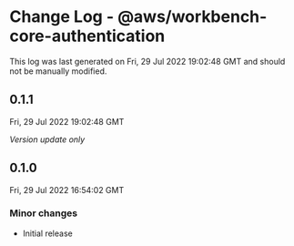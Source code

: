 # Change Log - @aws/workbench-core-authentication

This log was last generated on Fri, 29 Jul 2022 19:02:48 GMT and should not be manually modified.

## 0.1.1
Fri, 29 Jul 2022 19:02:48 GMT

_Version update only_

## 0.1.0
Fri, 29 Jul 2022 16:54:02 GMT

### Minor changes

- Initial release

